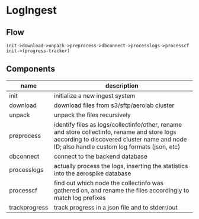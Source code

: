 # LogIngest

## Flow

```
init->download->unpack->preprocess->dbconnect->processlogs->processcf
init->(progress-tracker)
```

## Components

name | description
--- | ---
init | initialize a new ingest system
download | download files from s3/sftp/aerolab cluster
unpack | unpack the files recursively
preprocess | identify files as logs/collectinfo/other, rename and store collectinfo, rename and store logs according to discovered cluster name and node ID; also handle custom log formats (json, etc)
dbconnect | connect to the backend database
processlogs | actually process the logs, inserting the statistics into the aerospike database
processcf | find out which node the collectinfo was gathered on, and rename the files accordingly to match log prefixes
trackprogress | track progress in a json file and to stderr/out
